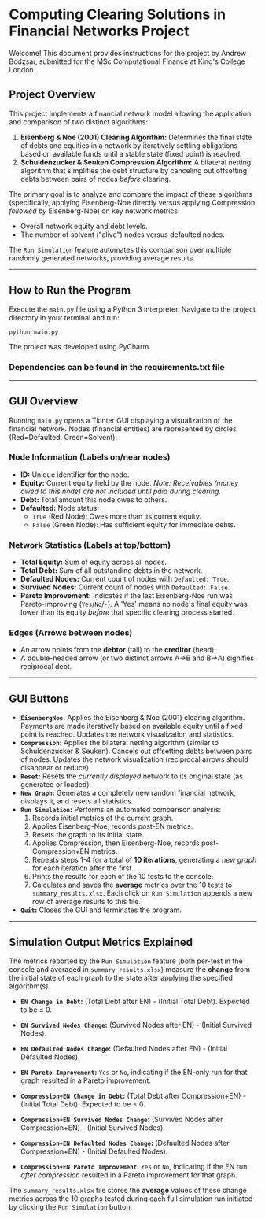 # Computing Clearing Solutions in Financial Networks Project

Welcome! This document provides instructions for the project by Andrew Bodzsar, submitted for the MSc Computational Finance at King's College London.

## Project Overview

This project implements a financial network model allowing the application and comparison of two distinct algorithms:

1.  **Eisenberg & Noe (2001) Clearing Algorithm:** Determines the final state of debts and equities in a network by iteratively settling obligations based on available funds until a stable state (fixed point) is reached.
2.  **Schuldenzucker & Seuken Compression Algorithm:** A bilateral netting algorithm that simplifies the debt structure by canceling out offsetting debts between pairs of nodes *before* clearing.

The primary goal is to analyze and compare the impact of these algorithms (specifically, applying Eisenberg-Noe directly versus applying Compression *followed by* Eisenberg-Noe) on key network metrics:
*   Overall network equity and debt levels.
*   The number of solvent ("alive") nodes versus defaulted nodes.

The `Run Simulation` feature automates this comparison over multiple randomly generated networks, providing average results.

---

## How to Run the Program

Execute the `main.py` file using a Python 3 interpreter. Navigate to the project directory in your terminal and run:

```bash
python main.py
```

The project was developed using PyCharm.

### Dependencies can be found in the requirements.txt file

---

## GUI Overview

Running `main.py` opens a Tkinter GUI displaying a visualization of the financial network. Nodes (financial entities) are represented by circles (Red=Defaulted, Green=Solvent).

### Node Information (Labels on/near nodes)

*   **ID:** Unique identifier for the node.
*   **Equity:** Current equity held by the node. *Note: Receivables (money owed to this node) are not included until paid during clearing.*
*   **Debt:** Total amount this node owes to others.
*   **Defaulted:** Node status:
    *   `True` (Red Node): Owes more than its current equity.
    *   `False` (Green Node): Has sufficient equity for immediate debts.

### Network Statistics (Labels at top/bottom)

*   **Total Equity:** Sum of equity across all nodes.
*   **Total Debt:** Sum of all outstanding debts in the network.
*   **Defaulted Nodes:** Current count of nodes with `Defaulted: True`.
*   **Survived Nodes:** Current count of nodes with `Defaulted: False`.
*   **Pareto Improvement:** Indicates if the last Eisenberg-Noe run was Pareto-improving (`Yes`/`No`/`-`). A 'Yes' means no node's final equity was lower than its equity *before* that specific clearing process started.

### Edges (Arrows between nodes)

*   An arrow points from the **debtor** (tail) to the **creditor** (head).
*   A double-headed arrow (or two distinct arrows A->B and B->A) signifies reciprocal debt.

---

## GUI Buttons

*   **`EisenbergNoe`:** Applies the Eisenberg & Noe (2001) clearing algorithm. Payments are made iteratively based on available equity until a fixed point is reached. Updates the network visualization and statistics.
*   **`Compression`:** Applies the bilateral netting algorithm (similar to Schuldenzucker & Seuken). Cancels out offsetting debts between pairs of nodes. Updates the network visualization (reciprocal arrows should disappear or reduce).
*   **`Reset`:** Resets the *currently displayed* network to its original state (as generated or loaded).
*   **`New Graph`:** Generates a completely new random financial network, displays it, and resets all statistics.
*   **`Run Simulation`:** Performs an automated comparison analysis:
    1.  Records initial metrics of the current graph.
    2.  Applies Eisenberg-Noe, records post-EN metrics.
    3.  Resets the graph to its initial state.
    4.  Applies Compression, then Eisenberg-Noe, records post-Compression+EN metrics.
    5.  Repeats steps 1-4 for a total of **10 iterations**, generating a *new graph* for each iteration after the first.
    6.  Prints the results for each of the 10 tests to the console.
    7.  Calculates and saves the **average** metrics over the 10 tests to `summary_results.xlsx`. Each click on `Run Simulation` appends a new row of average results to this file.
*   **`Quit`:** Closes the GUI and terminates the program.

---

## Simulation Output Metrics Explained

The metrics reported by the `Run Simulation` feature (both per-test in the console and averaged in `summary_results.xlsx`) measure the **change** from the initial state of each graph to the state after applying the specified algorithm(s).

*   **`EN Change in Debt`:** (Total Debt after EN) - (Initial Total Debt). Expected to be ≤ 0.
*   **`EN Survived Nodes Change`:** (Survived Nodes after EN) - (Initial Survived Nodes).
*   **`EN Defaulted Nodes Change`:** (Defaulted Nodes after EN) - (Initial Defaulted Nodes).
*   **`EN Pareto Improvement`:** `Yes` or `No`, indicating if the EN-only run for that graph resulted in a Pareto improvement.

*   **`Compression+EN Change in Debt`:** (Total Debt after Compression+EN) - (Initial Total Debt). Expected to be ≤ 0.
*   **`Compression+EN Survived Nodes Change`:** (Survived Nodes after Compression+EN) - (Initial Survived Nodes).
*   **`Compression+EN Defaulted Nodes Change`:** (Defaulted Nodes after Compression+EN) - (Initial Defaulted Nodes).
*   **`Compression+EN Pareto Improvement`:** `Yes` or `No`, indicating if the EN run *after compression* resulted in a Pareto improvement for that graph.

The `summary_results.xlsx` file stores the **average** values of these change metrics across the 10 graphs tested during each full simulation run initiated by clicking the `Run Simulation` button.
```
